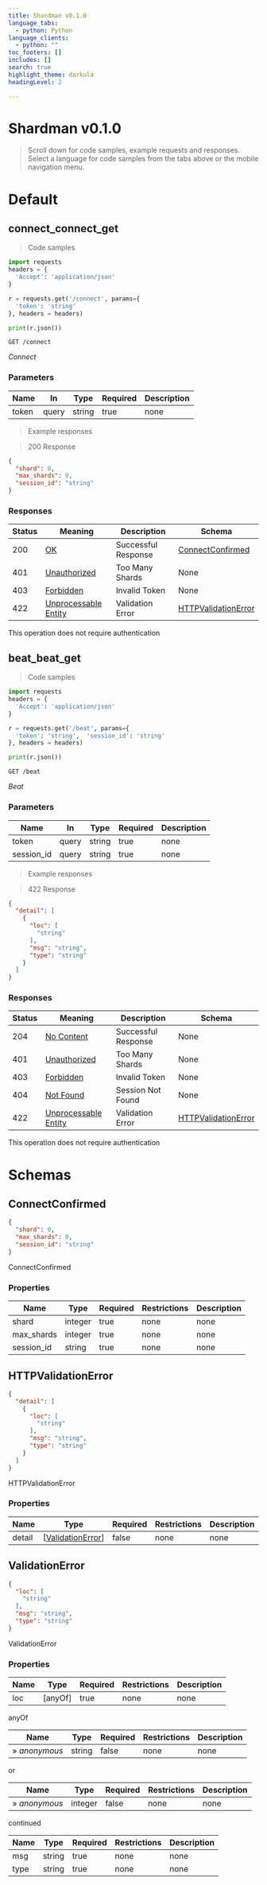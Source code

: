 ```yaml
---
title: Shardman v0.1.0
language_tabs:
  - python: Python
language_clients:
  - python: ""
toc_footers: []
includes: []
search: true
highlight_theme: darkula
headingLevel: 2

---
```


<!-- Generator: Widdershins v4.0.1 -->

<h1 id="shardman">Shardman v0.1.0</h1>

> Scroll down for code samples, example requests and responses. Select a language for code samples from the tabs above or the mobile navigation menu.

<h1 id="shardman-default">Default</h1>

## connect_connect_get

<a id="opIdconnect_connect_get"></a>

> Code samples

```python
import requests
headers = {
  'Accept': 'application/json'
}

r = requests.get('/connect', params={
  'token': 'string'
}, headers = headers)

print(r.json())

```

`GET /connect`

*Connect*

<h3 id="connect_connect_get-parameters">Parameters</h3>

|Name|In|Type|Required|Description|
|---|---|---|---|---|
|token|query|string|true|none|

> Example responses

> 200 Response

```json
{
  "shard": 0,
  "max_shards": 0,
  "session_id": "string"
}
```

<h3 id="connect_connect_get-responses">Responses</h3>

|Status|Meaning|Description|Schema|
|---|---|---|---|
|200|[OK](https://tools.ietf.org/html/rfc7231#section-6.3.1)|Successful Response|[ConnectConfirmed](#schemaconnectconfirmed)|
|401|[Unauthorized](https://tools.ietf.org/html/rfc7235#section-3.1)|Too Many Shards|None|
|403|[Forbidden](https://tools.ietf.org/html/rfc7231#section-6.5.3)|Invalid Token|None|
|422|[Unprocessable Entity](https://tools.ietf.org/html/rfc2518#section-10.3)|Validation Error|[HTTPValidationError](#schemahttpvalidationerror)|

<aside class="success">
This operation does not require authentication
</aside>

## beat_beat_get

<a id="opIdbeat_beat_get"></a>

> Code samples

```python
import requests
headers = {
  'Accept': 'application/json'
}

r = requests.get('/beat', params={
  'token': 'string',  'session_id': 'string'
}, headers = headers)

print(r.json())

```

`GET /beat`

*Beat*

<h3 id="beat_beat_get-parameters">Parameters</h3>

|Name|In|Type|Required|Description|
|---|---|---|---|---|
|token|query|string|true|none|
|session_id|query|string|true|none|

> Example responses

> 422 Response

```json
{
  "detail": [
    {
      "loc": [
        "string"
      ],
      "msg": "string",
      "type": "string"
    }
  ]
}
```

<h3 id="beat_beat_get-responses">Responses</h3>

|Status|Meaning|Description|Schema|
|---|---|---|---|
|204|[No Content](https://tools.ietf.org/html/rfc7231#section-6.3.5)|Successful Response|None|
|401|[Unauthorized](https://tools.ietf.org/html/rfc7235#section-3.1)|Too Many Shards|None|
|403|[Forbidden](https://tools.ietf.org/html/rfc7231#section-6.5.3)|Invalid Token|None|
|404|[Not Found](https://tools.ietf.org/html/rfc7231#section-6.5.4)|Session Not Found|None|
|422|[Unprocessable Entity](https://tools.ietf.org/html/rfc2518#section-10.3)|Validation Error|[HTTPValidationError](#schemahttpvalidationerror)|

<aside class="success">
This operation does not require authentication
</aside>

# Schemas

<h2 id="tocS_ConnectConfirmed">ConnectConfirmed</h2>
<!-- backwards compatibility -->
<a id="schemaconnectconfirmed"></a>
<a id="schema_ConnectConfirmed"></a>
<a id="tocSconnectconfirmed"></a>
<a id="tocsconnectconfirmed"></a>

```json
{
  "shard": 0,
  "max_shards": 0,
  "session_id": "string"
}

```

ConnectConfirmed

### Properties

|Name|Type|Required|Restrictions|Description|
|---|---|---|---|---|
|shard|integer|true|none|none|
|max_shards|integer|true|none|none|
|session_id|string|true|none|none|

<h2 id="tocS_HTTPValidationError">HTTPValidationError</h2>
<!-- backwards compatibility -->
<a id="schemahttpvalidationerror"></a>
<a id="schema_HTTPValidationError"></a>
<a id="tocShttpvalidationerror"></a>
<a id="tocshttpvalidationerror"></a>

```json
{
  "detail": [
    {
      "loc": [
        "string"
      ],
      "msg": "string",
      "type": "string"
    }
  ]
}

```

HTTPValidationError

### Properties

|Name|Type|Required|Restrictions|Description|
|---|---|---|---|---|
|detail|[[ValidationError](#schemavalidationerror)]|false|none|none|

<h2 id="tocS_ValidationError">ValidationError</h2>
<!-- backwards compatibility -->
<a id="schemavalidationerror"></a>
<a id="schema_ValidationError"></a>
<a id="tocSvalidationerror"></a>
<a id="tocsvalidationerror"></a>

```json
{
  "loc": [
    "string"
  ],
  "msg": "string",
  "type": "string"
}

```

ValidationError

### Properties

|Name|Type|Required|Restrictions|Description|
|---|---|---|---|---|
|loc|[anyOf]|true|none|none|

anyOf

|Name|Type|Required|Restrictions|Description|
|---|---|---|---|---|
|» *anonymous*|string|false|none|none|

or

|Name|Type|Required|Restrictions|Description|
|---|---|---|---|---|
|» *anonymous*|integer|false|none|none|

continued

|Name|Type|Required|Restrictions|Description|
|---|---|---|---|---|
|msg|string|true|none|none|
|type|string|true|none|none|

